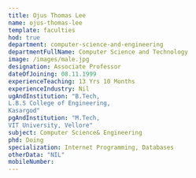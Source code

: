 ```yaml
---
title: Ojus Thomas Lee
name: ojus-thomas-lee
template: faculties
hod: true
department: computer-science-and-engineering
departmentFullName: Computer Science and Technology
image: /images/male.jpg
designation: Associate Professor
dateOfJoining: 08.11.1999
experienceTeaching: 13 Yrs 10 Months
experienceIndustry: Nil
ugAndInstitution: "B.Tech,
L.B.S College of Engineering,
Kasargod"
pgAndInstitution: "M.Tech,
VIT University, Vellore"
subject: Computer Science& Engineering
phd: Doing
specialization: Internet Programming, Databases
otherData: "NIL"
mobileNumber: 
---
```

